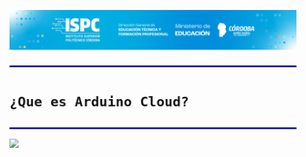 ![logo](/assets/Curso%20ISPC.png)

![line](/assets/line.png)

# `¿Que es Arduino Cloud?`

![line](/assets/line.png)

<img src="https://i.ytimg.com/vi/UFCmTZUoZ1M/maxresdefault.jpg">